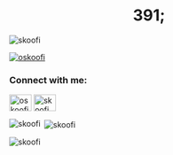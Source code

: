 <h1 align="center">391;</h1>

<p align="left"> <img src="https://komarev.com/ghpvc/?username=skoofi&label=Profile%20views&color=0e75b6&style=flat" alt="skoofi" /> </p>

<p align="left"> <a href="https://twitter.com/oskoofi" target="blank"><img src="https://img.shields.io/twitter/follow/oskoofi?logo=twitter&style=for-the-badge" alt="oskoofi" /></a> </p>

<h3 align="left">Connect with me:</h3>
<p align="left">
<a href="https://twitter.com/oskoofi" target="blank"><img align="center" src="https://raw.githubusercontent.com/rahuldkjain/github-profile-readme-generator/master/src/images/icons/Social/twitter.svg" alt="oskoofi" height="30" width="40" /></a>
<a href="https://instagram.com/skoofi" target="blank"><img align="center" src="https://raw.githubusercontent.com/rahuldkjain/github-profile-readme-generator/master/src/images/icons/Social/instagram.svg" alt="skoofi" height="30" width="40" /></a>
</p>

<p><img align="left" src="https://github-readme-stats.vercel.app/api/top-langs?username=skoofi&show_icons=true&locale=en&layout=compact" alt="skoofi" /></p>

<p>&nbsp;<img align="center" src="https://github-readme-stats.vercel.app/api?username=skoofi&show_icons=true&locale=en" alt="skoofi" /></p>

<p><img align="center" src="https://github-readme-streak-stats.herokuapp.com/?user=skoofi&" alt="skoofi" /></p>
